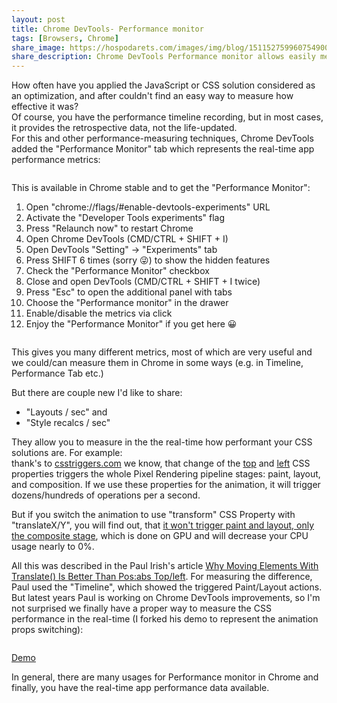 ```yaml
---
layout: post
title: Chrome DevTools- Performance monitor
tags: [Browsers, Chrome]
share_image: https://hospodarets.com/images/img/blog/1511527599607549000.png
share_description: Chrome DevTools Performance monitor allows easily measure your app perfomance in real-time
---
```


How often have you applied the JavaScript or CSS solution considered as an optimization,
and after couldn't find an easy way to measure how effective it was?<br>
Of course, you have the performance timeline recording, but in most cases, it provides the retrospective data, not the life-updated.<br>
For this and other performance-measuring techniques, Chrome DevTools added the
"Performance Monitor" tab which represents the real-time app performance metrics:

<span class="smaller-img">
    <img src="{{ site.static-resources-url }}/blog/1511527599607549000.png" alt="" />
</span>

<div class="more"></div>

This is available in Chrome stable and to get the "Performance Monitor":

1. Open "chrome://flags/#enable-devtools-experiments" URL
2. Activate the "Developer Tools experiments" flag
3. Press "Relaunch now" to restart Chrome
4. Open Chrome DevTools (CMD/CTRL + SHIFT + I)
5. Open DevTools "Setting" -> "Experiments" tab
6. Press SHIFT 6 times (sorry 😜) to show the hidden features
7. Check the "Performance Monitor" checkbox
8. Close and open DevTools (CMD/CTRL + SHIFT + I twice)
9. Press "Esc" to open the additional panel with tabs
10. Choose the "Performance monitor" in the drawer
11. Enable/disable the metrics via click
12. Enjoy the "Performance Monitor" if you get here 😀

<span class="smaller-img">
    <img src="{{ site.static-resources-url }}/blog/1511540400748823000.gif" alt="" />
</span>

This gives you many different metrics,
most of which are very useful and we could/can measure them in Chrome in some ways
(e.g. in Timeline, Performance Tab etc.)

But there are couple new I'd like to share:

- "Layouts / sec" and
- "Style recalcs / sec"

They allow you to measure in the the real-time how performant your CSS solutions are.
For example:<br>
thank's to [csstriggers.com](https://csstriggers.com/) we know,
that change of the [top](https://csstriggers.com/top) and [left](https://csstriggers.com/left)
CSS properties triggers the whole Pixel Rendering pipeline stages: paint, layout, and composition.
If we use these properties for the animation, it will trigger dozens/hundreds of operations
per a second.

But if you switch the animation to use "transform" CSS Property with "translateX/Y",
you will find out, that [it won't trigger paint and layout, only the composite stage](https://csstriggers.com/top),
which is done on GPU and will decrease your CPU usage nearly to 0%.

All this was described in the Paul Irish's article
[Why Moving Elements With Translate() Is Better Than Pos:abs Top/left](https://www.paulirish.com/2012/why-moving-elements-with-translate-is-better-than-posabs-topleft/).
For measuring the difference, Paul used the "Timeline", which showed the triggered Paint/Layout actions.
But latest years Paul is working on Chrome DevTools improvements, so I'm not surprised we finally have
a proper way to measure the CSS performance in the real-time
(I forked his demo to represent the animation props switching):

<p>
    <a href="https://codepen.io/shospodarets/pen/QOQvyz">
        <img src="{{ site.static-resources-url }}/blog/1511532158184634000.gif" alt="" />
    </a>
</p>

<p>
    <a class="sh-btn" flavor="text-width"
       href="https://codepen.io/shospodarets/pen/QOQvyz"
       target="_blank">
        Demo
    </a>
</p>

In general, there are many usages for Performance monitor in Chrome
and finally, you have the real-time app performance data available.

